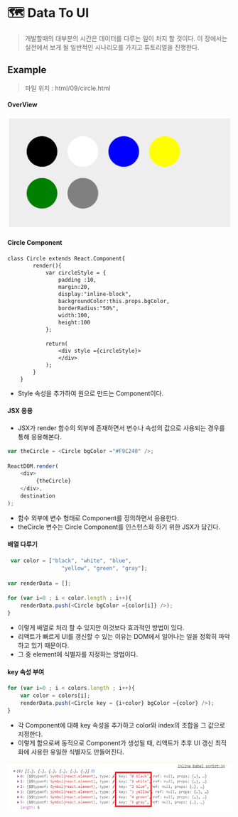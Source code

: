 # 🗺  Data To UI

> 개발할때의 대부분의 시간은 데이터를 다루는 일이 차지 할 것이다.
이 장에서는 실전에서 보게 될 일반적인 시나리오를 가지고 튜토리얼을 진행한다.

## Example
> 파일 위치 : html/09/circle.html

#### OverView

![circles](./image/datatoui/circle.png)

#### Circle Component
```JS
class Circle extends React.Component{
        render(){
            var circleStyle = {
                padding :10,
                margin:20,
                display:"inline-block",
                backgroundColor:this.props.bgColor,
                borderRadius:"50%",
                width:100,
                height:100
            };

            return(
                <div style ={circleStyle}>
                </div>
            );
        }
    }
```
- Style 속성을 추가하여 원으로 만드는 Component이다.

#### JSX 응용
- JSX가 render 함수의 외부에 존재하면서 변수나 속성의 값으로 사용되는 경우를 통해 응용해본다.
```js
var theCircle = <Circle bgColor ="#F9C240" />;

ReactDOM.render(
    <div>
         {theCircle}
    </div>,
    destination
);
```

- 함수 외부에 변수 형태로 Component를 정의하면서 응용한다.
- theCircle 변수는 Circle Component를 인스턴스화 하기 위한 JSX가 담긴다.

#### 배열 다루기
```js
 var color = ["black", "white", "blue",
                 "yellow", "green", "gray"];

var renderData = [];

for (var i=0 ; i < color.length ; i++){
    renderData.push(<Circle bgColor ={color[i]} />);
}
```
- 이렇게 배열로 처리 할 수 있지만 이것보다 효과적인 방법이 있다.
- 리액트가 빠르게 UI를 갱신할 수 있는 이유는 DOM에서 일어나는 일을 정확히 파악하고 있기 때문이다.
- 그 중 element에 식별자를 지정하는 방법이다.

#### key 속성 부여
```js
for (var i=0 ; i < colors.length ; i++){
    var color = colors[i];
    renderData.push(<Circle key = {i+color} bgColor ={color} />);
}
```
- 각 Component에 대해 key 속성을 추가하고 color와 index의 조합을 그 값으로 지정한다.
- 이렇게 함으로써 동적으로 Component가 생성될 때, 리액트가 추후 UI 갱신 최적화에 사용한 유일한 식별자도 만들어진다.

![console](./image/datatoui/console.png)



